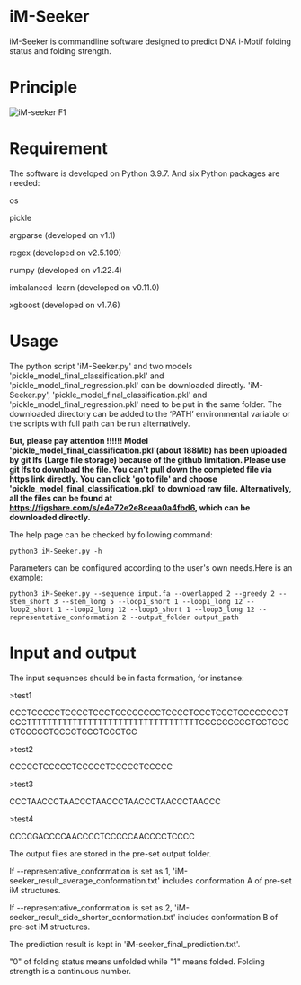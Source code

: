 # iM-Seeker

iM-Seeker is commandline software designed to predict DNA i-Motif folding status and folding strength.

# Principle

![iM-seeker F1](https://github.com/YANGB1/iM-Seeker/assets/92316121/2702225d-23c9-452d-923c-d280cfe2fc35)



# Requirement
The software is developed on Python 3.9.7. And six Python packages are needed:
  
  os

  pickle
  
  argparse (developed on v1.1)
  
  regex (developed on v2.5.109)
  
  numpy (developed on v1.22.4)

  imbalanced-learn (developed on v0.11.0)

  xgboost (developed on v1.7.6)

  

# Usage
The python script 'iM-Seeker.py' and two models 'pickle_model_final_classification.pkl' and 'pickle_model_final_regression.pkl' can be downloaded directly. 'iM-Seeker.py', 'pickle_model_final_classification.pkl' and 'pickle_model_final_regression.pkl' need to be put in the same folder. The downloaded directory can be added to the ‘PATH’ environmental variable or the scripts with full path can be run alternatively. 

**But, please pay attention !!!!!! Model 'pickle_model_final_classification.pkl'(about 188Mb) has been uploaded by git lfs (Large file storage) because of the github limitation. Please use git lfs to download the file. You can't pull down the completed file via https link directly. You can click 'go to file' and choose 'pickle_model_final_classification.pkl' to download raw file. Alternatively, all the files can be found at https://figshare.com/s/e4e72e2e8ceaa0a4fbd6, which can be downloaded directly.**

The help page can be checked by following command:
``` 
python3 iM-Seeker.py -h
``` 
Parameters can be configured according to the user's own needs.Here is an example:
``` 
python3 iM-Seeker.py --sequence input.fa --overlapped 2 --greedy 2 --stem_short 3 --stem_long 5 --loop1_short 1 --loop1_long 12 --loop2_short 1 --loop2_long 12 --loop3_short 1 --loop3_long 12 --representative_conformation 2 --output_folder output_path
``` 

# Input and output
The input sequences should be in fasta formation, for instance:

\>test1

CCCTCCCCCTCCCCTCCCTCCCCCCCCTCCCCTCCCTCCCTCCCCCCCCTCCCTTTTTTTTTTTTTTTTTTTTTTTTTTTTTTTTTTCCCCCCCCCTCCTCCCCTCCCCCTCCCCTCCCTCCCTCC

\>test2

CCCCCTCCCCCTCCCCCTCCCCCTCCCCC

\>test3

CCCTAACCCTAACCCTAACCCTAACCCTAACCCTAACCC

\>test4

CCCCGACCCCAACCCCTCCCCCAACCCCTCCCC

The output files are stored in the pre-set output folder.

If --representative_conformation is set as 1, 'iM-seeker_result_average_conformation.txt' includes conformation A of pre-set iM structures. 

If --representative_conformation is set as 2, 'iM-seeker_result_side_shorter_conformation.txt' includes conformation B of pre-set iM structures. 

The prediction result is kept in 'iM-seeker_final_prediction.txt'.

"0" of folding status means unfolded while "1" means folded. Folding strength is a continuous number. 



